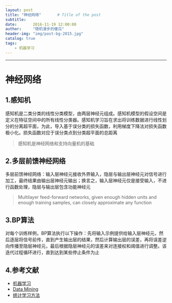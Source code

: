 ```yaml
---
layout: post
title: "神经网络"       # Title of the post
subtitle:  
date:       2016-11-19 12:00:00
author:     "随机漫步的傻瓜"
header-img: "img/post-bg-2015.jpg"
catalog: true
tags:
    - 机器学习
---
```

---
# 神经网络

## 1.感知机
感知机是二类分类的线性分类模型，由两层神经元组成。感知机模型的假设空间是定义在特征空间中的所有线性分类器。感知机学习旨在求出将训练数据进行线性划分的分离超平面，为此，导入基于误分类的损失函数，利用梯度下降法对损失函数极小化。损失函数对应于误分类点到分类超平面的总距离

>感知机是神经网络和支持向量机的基础

## 2.多层前馈神经网络
多层前馈神经网络：输入层神经元接收外界输入，隐层与输出层神经元对信号进行加工，最终结果由输出层神经元输出；换言之，输入层神经元仅是接受输入，不进行函数处理，隐层与输出层包含功能神经元

>Multilayer feed-forward networks, given enough hidden units and enough training samples, can closely approximate any function

## 3.BP算法
对每个训练样例，BP算法执行以下操作：先将输入示例提供给输入层神经元，然后逐层将信号前传，直到产生输出层的结果，然后计算输出层的误差，再将误差逆向传播至隐层神经元，最后根据隐层神经元的误差来对连接权和阈值进行调整。该迭代过程循环进行，直到达到某些停止条件为止

## 4.参考文献
- [机器学习](https://book.douban.com/subject/26708119/)
- [Data Mining](https://book.douban.com/subject/6533777/)
- [统计学习方法](https://book.douban.com/subject/10590856/)
